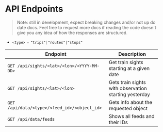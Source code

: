 # API Endpoints
> Note: still in development, expect breaking changes and/or not up do date docs. Feel free to request more docs if reading the code doesn't give you any idea of how the responses are structured.

- `<type>` = `"trips"|"routes"|"stops"`

| Endpoint                                     | Description                                           |
| -------------------------------------------- | ----------------------------------------------------- |
| `GET /api/sights/<lat>/<lon>/<YYYY-MM-DD>`   | Get train sights starting at a given date             |
| `GET /api/sights/<lat>/<lon>`                | Gets train sights with observation starting yesterday |
| `GET /api/data/<type>/<feed_id>/<object_id>` | Gets info about the requested object                  |
| `GET /api/data/feeds`                        | Shows all feeds and their IDs                         |
